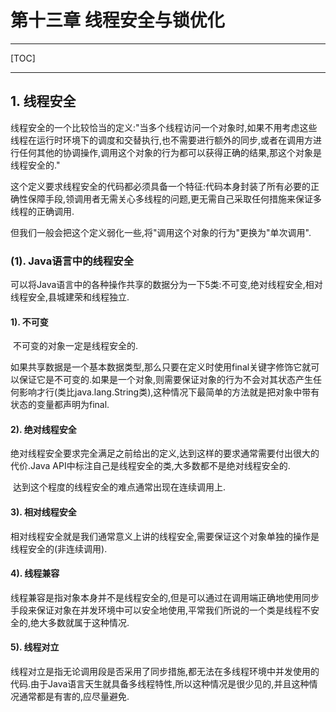 # 第十三章 线程安全与锁优化

------

[TOC]

------

## 1. 线程安全

​		线程安全的一个比较恰当的定义:"当多个线程访问一个对象时,如果不用考虑这些线程在运行时环境下的调度和交替执行,也不需要进行额外的同步,或者在调用方进行任何其他的协调操作,调用这个对象的行为都可以获得正确的结果,那这个对象是线程安全的."

​		这个定义要求线程安全的代码都必须具备一个特征:代码本身封装了所有必要的正确性保障手段,领调用者无需关心多线程的问题,更无需自己采取任何措施来保证多线程的正确调用.

​		但我们一般会把这个定义弱化一些,将"调用这个对象的行为"更换为"单次调用".

### (1). Java语言中的线程安全

​		可以将Java语言中的各种操作共享的数据分为一下5类:不可变,绝对线程安全,相对线程安全,县城建荣和线程独立.

#### 1). 不可变

​		不可变的对象一定是线程安全的.

​		如果共享数据是一个基本数据类型,那么只要在定义时使用final关键字修饰它就可以保证它是不可变的.如果是一个对象,则需要保证对象的行为不会对其状态产生任何影响才行(类比java.lang.String类),这种情况下最简单的方法就是把对象中带有状态的变量都声明为final.

#### 2). 绝对线程安全

​		绝对线程安全要求完全满足之前给出的定义,达到这样的要求通常需要付出很大的代价.Java API中标注自己是线程安全的类,大多数都不是绝对线程安全的.

​		达到这个程度的线程安全的难点通常出现在连续调用上.

#### 3). 相对线程安全

​		相对线程安全就是我们通常意义上讲的线程安全,需要保证这个对象单独的操作是线程安全的(非连续调用).

#### 4). 线程兼容

​		线程兼容是指对象本身并不是线程安全的,但是可以通过在调用端正确地使用同步手段来保证对象在并发环境中可以安全地使用,平常我们所说的一个类是线程不安全的,绝大多数就属于这种情况.

#### 5). 线程对立

​		线程对立是指无论调用段是否采用了同步措施,都无法在多线程环境中并发使用的代码.由于Java语言天生就具备多线程特性,所以这种情况是很少见的,并且这种情况通常都是有害的,应尽量避免.